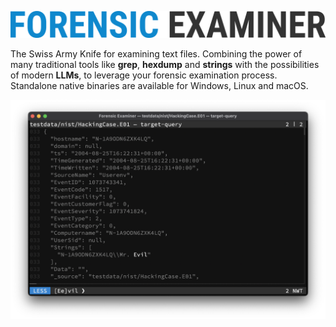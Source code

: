 ![](../img/title.png "Forensic Examiner")

The Swiss Army Knife for examining text files. Combining the power of many traditional tools like **grep**, **hexdump** and **strings** with the possibilities of modern **LLMs**, to leverage your forensic examination process. Standalone native binaries are available for Windows, Linux and macOS.

![](../img/ui.png)

<style>
  .md-typeset h1 {
    display: none;
  }
</style>
